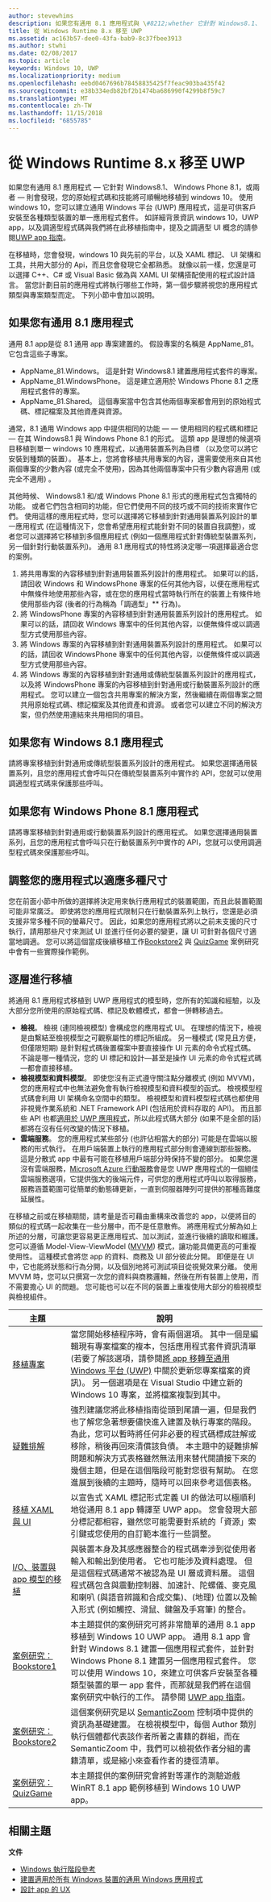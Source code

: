 ```yaml
---
author: stevewhims
description: 如果您有通用 8.1 應用程式與 \#8212;whether 它針對 Windows8.1、 Windows Phone 8.1 或這兩個與 \#8212;then 您會發現，您的原始程式碼和技能將可順暢地移植到 windows 10。
title: 從 Windows Runtime 8.x 移至 UWP
ms.assetid: ac163b57-dee0-43fa-bab9-8c37fbee3913
ms.author: stwhi
ms.date: 02/08/2017
ms.topic: article
keywords: Windows 10, UWP
ms.localizationpriority: medium
ms.openlocfilehash: eebd0467696b78458835425f7feac903ba435f42
ms.sourcegitcommit: e38b334edb82bf2b1474ba686990f4299b8f59c7
ms.translationtype: MT
ms.contentlocale: zh-TW
ms.lasthandoff: 11/15/2018
ms.locfileid: "6855785"
---
```

# <a name="move-from-windows-runtime-8x-to-uwp"></a>從 Windows Runtime 8.x 移至 UWP


如果您有通用 8.1 應用程式 — 它針對 Windows8.1、 Windows Phone 8.1，或兩者 — 則會發現，您的原始程式碼和技能將可順暢地移植到 windows 10。 使用 windows 10，您可以建立通用 Windows 平台 (UWP) 應用程式，這是可供客戶安裝至各種類型裝置的單一應用程式套件。 如詳細背景資訊 windows 10，UWP app，以及調適型程式碼與我們將在此移植指南中，提及之調適型 UI 概念的請參閱[UWP app 指南](https://msdn.microsoft.com/library/windows/apps/dn894631)。

在移植時，您會發現，windows 10 與先前的平台，以及 XAML 標記、 UI 架構和工具，共用大部分的 Api，而且您會發現它全都熟悉。 就像以前一樣，您還是可以選擇 C++、C# 或 Visual Basic 做為與 XAML UI 架構搭配使用的程式設計語言。 當您計劃目前的應用程式將執行哪些工作時，第一個步驟將視您的應用程式類型與專案類型而定。 下列小節中會加以說明。

## <a name="if-you-have-a-universal-81-app"></a>如果您有通用 8.1 應用程式

通用 8.1 app是從 8.1 通用 app 專案建置的。 假設專案的名稱是 AppName\_81。 它包含這些子專案。

-   AppName\_81.Windows。 這是針對 Windows8.1 建置應用程式套件的專案。
-   AppName\_81.WindowsPhone。 這是建立適用於 Windows Phone 8.1 之應用程式套件的專案。
-   AppName\_81.Shared。 這個專案當中包含其他兩個專案都會用到的原始程式碼、標記檔案及其他資產與資源。

通常，8.1 通用 Windows app 中提供相同的功能 — — 使用相同的程式碼和標記 — 在其 Windows8.1 與 Windows Phone 8.1 的形式。 這類 app 是理想的候選項目移植到單一 windows 10 應用程式，以通用裝置系列為目標 （以及您可以將它安裝到種類的裝置）。 基本上，您將會移植共用專案的內容，還需要使用來自其他兩個專案的少數內容 (或完全不使用)，因為其他兩個專案中只有少數內容適用 (或完全不適用) 。

其他時候、 Windows8.1 和/或 Windows Phone 8.1 形式的應用程式包含獨特的功能。 或者它們包含相同的功能，但它們使用不同的技巧或不同的技術來實作它們。 使用這樣的應用程式時，您可以選擇將它移植到針對通用裝置系列設計的單一應用程式 (在這種情況下，您會希望應用程式能針對不同的裝置自我調整)，或者您可以選擇將它移植到多個應用程式 (例如一個應用程式針對傳統型裝置系列，另一個針對行動裝置系列)。 通用 8.1 應用程式的特性將決定哪一項選擇最適合您的案例。

1.  將共用專案的內容移植到針對通用裝置系列設計的應用程式。 如果可以的話，請回收 Windows 和 WindowsPhone 專案的任何其他內容，以便在應用程式中無條件地使用那些內容，或在您的應用程式當時執行所在的裝置上有條件地使用那些內容 (後者的行為稱為「調適型」** 行為)。
2.  將 WindowsPhone 專案的內容移植到針對通用裝置系列設計的應用程式。 如果可以的話，請回收 Windows 專案中的任何其他內容，以便無條件或以調適型方式使用那些內容。
3.  將 Windows 專案的內容移植到針對通用裝置系列設計的應用程式。 如果可以的話，請回收 WindowsPhone 專案中的任何其他內容，以便無條件或以調適型方式使用那些內容。
4.  將 Windows 專案的內容移植到針對通用或傳統型裝置系列設計的應用程式，以及將 WindowsPhone 專案的內容移植到針對通用或行動裝置系列設計的應用程式。 您可以建立一個包含共用專案的解決方案，然後繼續在兩個專案之間共用原始程式碼、標記檔案及其他資產和資源。 或者您可以建立不同的解決方案，但仍然使用連結來共用相同的項目。

## <a name="if-you-have-a-windows-81-app"></a>如果您有 Windows 8.1 應用程式

請將專案移植到針對通用或傳統型裝置系列設計的應用程式。 如果您選擇通用裝置系列，且您的應用程式會呼叫只在傳統型裝置系列中實作的 API，您就可以使用調適型程式碼來保護那些呼叫。

## <a name="if-you-have-a-windows-phone-81-app"></a>如果您有 Windows Phone 8.1 應用程式

請將專案移植到針對通用或行動裝置系列設計的應用程式。 如果您選擇通用裝置系列，且您的應用程式會呼叫只在行動裝置系列中實作的 API，您就可以使用調適型程式碼來保護那些呼叫。

## <a name="adapting-your-app-to-multiple-form-factors"></a>調整您的應用程式以適應多種尺寸

您在前面小節中所做的選擇將決定用來執行應用程式的裝置範圍，而且此裝置範圍可能非常廣泛。 即使將您的應用程式限制只在行動裝置系列上執行，您還是必須支援非常多種不同的螢幕尺寸。 因此，如果您的應用程式將以之前未支援的尺寸執行，請用那些尺寸來測試 UI 並進行任何必要的變更，讓 UI 可針對各個尺寸適當地調適。 您可以將這個當成後續移植工作[Bookstore2](w8x-to-uwp-case-study-bookstore2.md) 與 [QuizGame](w8x-to-uwp-case-study-quizgame.md) 案例研究中會有一些實際操作範例。

## <a name="approaching-porting-layer-by-layer"></a>逐層進行移植

將通用 8.1 應用程式移植到 UWP 應用程式的模型時，您所有的知識和經驗，以及大部分您所使用的原始程式碼、標記及軟體模式，都會一併轉移過去。

-   **檢視**。 檢視 (連同檢視模型) 會構成您的應用程式 UI。 在理想的情況下，檢視是由繫結至檢視模型之可觀察屬性的標記所組成。 另一種模式 (常見且方便，但僅限短期) 是針對程式碼後置檔案中要直接操作 UI 元素的命令式程式碼。 不論是哪一種情況，您的 UI 標記和設計—甚至是操作 UI 元素的命令式程式碼—都會直接移植。
-   **檢視模型和資料模型**。 即使您沒有正式遵守關注點分離模式 (例如 MVVM)，您的應用程式中也無法避免會有執行檢視模型和資料模型的函式。 檢視模型程式碼會利用 UI 架構命名空間中的類型。 檢視模型和資料模型程式碼也都使用非視覺作業系統和 .NET Framework API (包括用於資料存取的 API)。 而且那些 API 也都[適用於 UWP 應用程式](https://msdn.microsoft.com/library/windows/apps/br211369)，所以此程式碼大部分 (如果不是全部的話) 都將在沒有任何改變的情況下移植。
-   **雲端服務**。 您的應用程式某些部分 (也許佔相當大的部分) 可能是在雲端以服務的形式執行。 在用戶端裝置上執行的應用程式部分則會連線到那些服務。 這是分散式 app 中最有可能在移植用戶端部分時保持不變的部分。 如果您還沒有雲端服務，[Microsoft Azure 行動服務](http://azure.microsoft.com/services/mobile-services/)會是您 UWP 應用程式的一個絕佳雲端服務選項，它提供強大的後端元件，可供您的應用程式呼叫以取得服務，服務涵蓋範圍可從簡單的動態磚更新，一直到伺服器陣列可提供的那種高難度延展性。

在移植之前或在移植期間，請考量是否可藉由重構來改善您的 app，以便將目的類似的程式碼一起收集在一些分層中，而不是任意散佈。 將應用程式分解為如上所述的分層，可讓您更容易更正應用程式、加以測試，並進行後續的讀取和維護。 您可以遵循 Model-View-ViewModel ([MVVM](http://msdn.microsoft.com/magazine/dd419663.aspx)) 模式，讓功能具備更高的可重複使用性。 這種模式會將您 app 的資料、商務及 UI 部分彼此分開。 即便是在 UI 中，它也能將狀態和行為分開，以及個別地將可測試項目從視覺效果分離。 使用 MVVM 時，您可以只撰寫一次您的資料與商務邏輯，然後在所有裝置上使用，而不需要擔心 UI 的問題。 您可能也可以在不同的裝置上重複使用大部分的檢視模型與檢視組件。

| 主題 | 說明 |
|-------|-------------|
| [移植專案](w8x-to-uwp-porting-to-a-uwp-project.md) | 當您開始移植程序時，會有兩個選項。 其中一個是編輯現有專案檔案的複本，包括應用程式套件資訊清單 (若要了解該選項，請參閱[將 app 移轉至通用 Windows 平台 (UWP)](https://msdn.microsoft.com/library/mt148501.aspx) 中關於更新您專案檔案的資訊)。 另一個選項是在 Visual Studio 中建立新的 Windows 10 專案，並將檔案複製到其中。 |
| [疑難排解](w8x-to-uwp-troubleshooting.md) | 強烈建議您將此移植指南從頭到尾讀一遍，但是我們也了解您急著想要儘快進入建置及執行專案的階段。 為此，您可以暫時將任何非必要的程式碼標成註解或移除，稍後再回來清償該負債。 本主題中的疑難排解問題和解決方式表格雖然無法用來替代閱讀接下來的幾個主題，但是在這個階段可能對您很有幫助。 在您進展到後續的主題時，隨時可以回來參考這個表格。 |
| [移植 XAML 與 UI](w8x-to-uwp-porting-xaml-and-ui.md) | 以宣告式 XAML 標記形式定義 UI 的做法可以極順利地從通用 8.1 app 轉譯至 UWP app。 您會發現大部分標記都相容，雖然您可能需要對系統的「資源」索引鍵或您使用的自訂範本進行一些調整。 |
| [I/O、裝置與 app 模型的移植](w8x-to-uwp-input-and-sensors.md) | 與裝置本身及其感應器整合的程式碼牽涉到從使用者輸入和輸出到使用者。 它也可能涉及資料處理。 但是這個程式碼通常不被認為是 UI 層或資料層。 這個程式碼包含與震動控制器、加速計、陀螺儀、麥克風和喇叭 (與語音辨識和合成交集)、(地理) 位置以及輸入形式 (例如觸控、滑鼠、鍵盤及手寫筆) 的整合。 |
| [案例研究：Bookstore1](w8x-to-uwp-case-study-bookstore1.md) | 本主題提供的案例研究可將非常簡單的通用 8.1 app 移植到 Windows 10 UWP app。 通用 8.1 app 會針對 Windows 8.1 建置一個應用程式套件，並針對 Windows Phone 8.1 建置另一個應用程式套件。 您可以使用 Windows 10，來建立可供客戶安裝至各種類型裝置的單一 app 套件，而那就是我們將在這個案例研究中執行的工作。 請參閱 [UWP app 指南](https://msdn.microsoft.com/library/windows/apps/dn894631)。 |
| [案例研究：Bookstore2](w8x-to-uwp-case-study-bookstore2.md) | 這個案例研究是以 [SemanticZoom](https://msdn.microsoft.com/library/windows/apps/hh702601) 控制項中提供的資訊為基礎建置。 在檢視模型中，每個 Author 類別執行個體都代表該作者所著之書籍的群組，而在 SemanticZoom 中，我們可以檢視依作者分組的書籍清單，或是縮小來查看作者的捷徑清單。 |
| [案例研究：QuizGame](w8x-to-uwp-case-study-quizgame.md) | 本主題提供的案例研究會將對等運作的測驗遊戲 WinRT 8.1 app 範例移植到 Windows 10 UWP app。 |

## <a name="related-topics"></a>相關主題

**文件**
* [Windows 執行階段參考](https://msdn.microsoft.com/library/windows/apps/br211377)
* [建置適用於所有 Windows 裝置的通用 Windows 應用程式](http://go.microsoft.com/fwlink/p/?LinkID=397871)
* [設計 app 的 UX](https://msdn.microsoft.com/library/windows/apps/hh767284)
